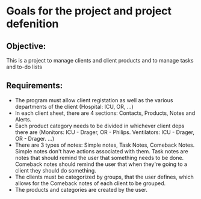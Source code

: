# Goals for the project and project defenition
## Objective:
This is a project to manage clients and client products and to manage tasks and to-do lists
## Requirements:
- The program must allow client registation as well as the various departments of the client (Hospital: ICU, OR, ...)
- In each client sheet, there are 4 sections: Contacts, Products, Notes and Alerts.
- Each product category needs to be divided in whichever client deps there are (Monitors: ICU - Drager, OR - Philips. Ventilators: ICU - Drager, OR - Drager. ...)
- There are 3 types of notes: Simple notes, Task Notes, Comeback Notes. Simple notes don't have actions associated with them. Task notes are notes that should remind the user that something needs to be done. Comeback notes should remind the user that when they're going to a client they should do something. 
- The clients must be categorized by groups, that the user defines, which allows for the Comeback notes of each client to be grouped. 
- The products and categories are created by the user. 


